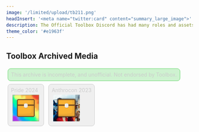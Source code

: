 ```yaml
---
image: '/limited/upload/tb211.png'
headInsert: '<meta name="twitter:card" content="summary_large_image">'
description: The Official Toolbox Discord has had many roles and assets, whether that be seasonal or to celebrate important milestones. It's likely that none of these colors would ever be known again without archival.
theme_color: '#e1963f'
---
```

## Toolbox Archived Media
<div>
  <a class="home-content-container" style="border-radius:8px;background:#62d6674d;padding:8px;color:#ccc;display:inline-block;margin:4px;line-height:0;border:1px solid #62d667">
    <p class="dreamsdb infostats" style="display:block;line-height:16px;margin:0">This archive is incomplete, and unofficial. Not endorsed by Toolbox.</p>
  </a>
</div>
<div class="changelog-container" style="background:0;padding:0">
  <div>
    <div class="home-content-container" style="justify-content:left">
      <a class="home-content-container" style="border-radius:8px;background:#cccccc4d;padding:8px;color:#ccc;display:inline-block;margin:4px;line-height:0;border:1px solid #ccc">
        <p class="dreamsdb infostats" style="display:block;line-height:16px;margin:0">Pride 2024</p>
        <div class="home-content-container" style="justify-content:left">
          <img loading="lazy" style="height:72px;margin:4px" src="./upload/pride240.144.png">
        </div>
      </a>
      <a class="home-content-container" style="border-radius:8px;background:#cccccc4d;padding:8px;color:#ccc;display:inline-block;margin:4px;line-height:0;border:1px solid #ccc">
        <p class="dreamsdb infostats" style="display:block;line-height:16px;margin:0">Anthrocon 2023</p>
        <div class="home-content-container" style="justify-content:left">
          <img loading="lazy" style="height:72px;margin:4px" src="./upload/anthro230.144.png">
        </div>
      </a>
    </div>
  </div>
</div>
